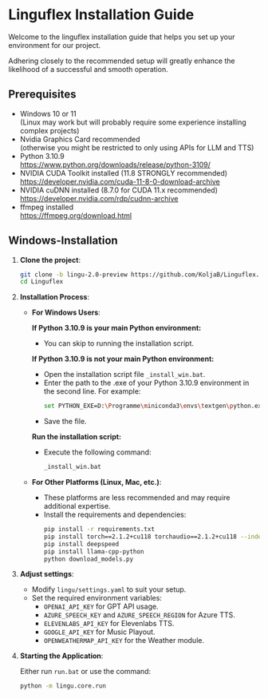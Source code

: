 
# Linguflex Installation Guide

Welcome to the linguflex installation guide that helps you set up your environment for our project.  

Adhering closely to the recommended setup will greatly enhance the likelihood of a successful and smooth operation.

## Prerequisites
- Windows 10 or 11  
  (Linux may work but will probably require some experience installing complex projects)
- Nvidia Graphics Card recommended  
  (otherwise you might be restricted to only using APIs for LLM and TTS)
- Python 3.10.9  
  https://www.python.org/downloads/release/python-3109/
- NVIDIA CUDA Toolkit installed (11.8 STRONGLY recommended)  
  https://developer.nvidia.com/cuda-11-8-0-download-archive
- NVIDIA cuDNN installed (8.7.0 for CUDA 11.x recommended)  
  https://developer.nvidia.com/rdp/cudnn-archive
- ffmpeg installed  
  https://ffmpeg.org/download.html

## Windows-Installation

1. **Clone the project**:

   ```bash
   git clone -b lingu-2.0-preview https://github.com/KoljaB/Linguflex.git
   cd Linguflex
   ```

2. **Installation Process**:

   - **For Windows Users**:

     **If Python 3.10.9 is your main Python environment:**
     - You can skip to running the installation script.

     **If Python 3.10.9 is not your main Python environment:**
     - Open the installation script file `_install_win.bat`.
     - Enter the path to the .exe of your Python 3.10.9 environment in the second line. For example:
       ```bash
       set PYTHON_EXE=D:\Programme\miniconda3\envs\textgen\python.exe
       ```
     - Save the file.

     **Run the installation script:**
     - Execute the following command:
       ```bash
       _install_win.bat
       ```

   - **For Other Platforms (Linux, Mac, etc.)**:
     - These platforms are less recommended and may require additional expertise.
     - Install the requirements and dependencies:
       ```bash
       pip install -r requirements.txt
       pip install torch==2.1.2+cu118 torchaudio==2.1.2+cu118 --index-url https://download.pytorch.org/whl/cu118
       pip install deepspeed
       pip install llama-cpp-python
       python download_models.py   
       ```

3. **Adjust settings**:

   - Modify `lingu/settings.yaml` to suit your setup.
   - Set the required environment variables:
     - `OPENAI_API_KEY` for GPT API usage.
     - `AZURE_SPEECH_KEY` and `AZURE_SPEECH_REGION` for Azure TTS.
     - `ELEVENLABS_API_KEY` for Elevenlabs TTS.
     - `GOOGLE_API_KEY` for Music Playout.
     - `OPENWEATHERMAP_API_KEY` for the Weather module.

4. **Starting the Application**:

   Either run `run.bat` or use the command:
   ```bash
   python -m lingu.core.run
